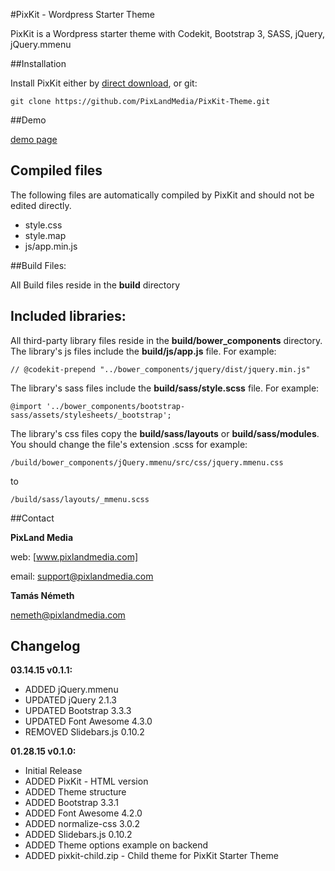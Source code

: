 #PixKit - Wordpress Starter Theme

PixKit is a Wordpress starter theme with Codekit, Bootstrap 3, SASS, jQuery, jQuery.mmenu

##Installation

Install PixKit either by [direct download], or git: 

	git clone https://github.com/PixLandMedia/PixKit-Theme.git


##Demo

[demo page]


## Compiled files

The following files are automatically compiled by PixKit and should not be edited directly.
- style.css
- style.map
- js/app.min.js

##Build Files:

All Build files reside in the **build** directory

## Included libraries:

All third-party library files reside in the **build/bower_components** directory.
The library's js files include the **build/js/app.js** file. For example:

    // @codekit-prepend "../bower_components/jquery/dist/jquery.min.js"

The library's sass files include the **build/sass/style.scss** file. For example: 

    @import '../bower_components/bootstrap-sass/assets/stylesheets/_bootstrap';

The library's css files copy the **build/sass/layouts** or **build/sass/modules**. You should change the file's extension .scss for example: 

    /build/bower_components/jQuery.mmenu/src/css/jquery.mmenu.css

to

    /build/sass/layouts/_mmenu.scss



##Contact

**PixLand Media**

web: [www.pixlandmedia.com]

email: [support@pixlandmedia.com]


**Tamás Németh**

[nemeth@pixlandmedia.com]


## Changelog


**03.14.15 v0.1.1:**
- ADDED jQuery.mmenu 
- UPDATED jQuery 2.1.3
- UPDATED Bootstrap 3.3.3
- UPDATED Font Awesome 4.3.0
- REMOVED Slidebars.js 0.10.2 


**01.28.15 v0.1.0:**
- Initial Release
- ADDED PixKit - HTML version
- ADDED Theme structure
- ADDED Bootstrap 3.3.1
- ADDED Font Awesome 4.2.0
- ADDED normalize-css 3.0.2
- ADDED Slidebars.js 0.10.2 
- ADDED Theme options example on backend
- ADDED pixkit-child.zip - Child theme for PixKit Starter Theme


[www.pixlandmedia.com]: http://www.pixlandmedia.com
[support@pixlandmedia.com]: mailto:support@pixlandmedia.com
[nemeth@pixlandmedia.com]: mailto:nemeth@pixlandmedia.com
[direct download]: https://github.com/PixLandMedia/PixKit-Theme/archive/master.zip
[more info to Kit]: http://incident57.com/codekit/kit.php
[demo page]: http://kickoff.pixlandmedia.com/pixkit-theme/demo